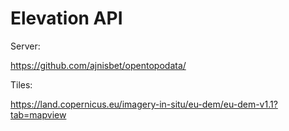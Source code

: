 # Elevation API

Server:

https://github.com/ajnisbet/opentopodata/

Tiles:

https://land.copernicus.eu/imagery-in-situ/eu-dem/eu-dem-v1.1?tab=mapview